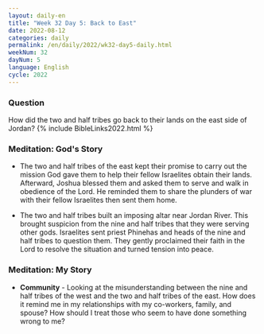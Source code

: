 ```yaml
---
layout: daily-en
title: "Week 32 Day 5: Back to East"
date: 2022-08-12
categories: daily
permalink: /en/daily/2022/wk32-day5-daily.html
weekNum: 32
dayNum: 5
language: English
cycle: 2022
---
```

### Question     
How did the two and half tribes go back to their lands on the east side of Jordan?
{% include BibleLinks2022.html %} 

### Meditation: God's Story   
+ The two and half tribes of the east kept their promise to carry out the mission God gave them to help their fellow Israelites obtain their lands. Afterward, Joshua blessed them and asked them to serve and walk in obedience of the Lord. He reminded them to share the plunders of war with their fellow Israelites then sent them home. 

+ The two and half tribes built an imposing altar near Jordan River. This brought suspicion from the nine and half tribes that they were serving other gods. Israelites sent priest Phinehas and heads of the nine and half tribes to question them. They gently proclaimed their faith in the Lord to resolve the situation and turned tension into peace. 

### Meditation: My Story   
+ **Community** - Looking at the misunderstanding between the nine and half tribes of the west and the two and half tribes of the east. How does it remind me in my relationships with my co-workers, family, and spouse? How should I treat those who seem to have done something wrong to me? 
